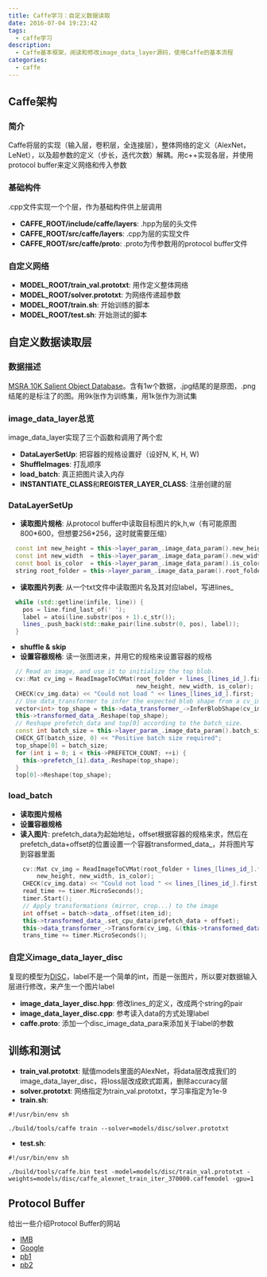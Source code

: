 ```yaml
---
title: Caffe学习：自定义数据读取
date: 2016-07-04 19:23:42
tags: 
  - caffe学习
description:
  - Caffe基本框架，阅读和修改image_data_layer源码，使用Caffe的基本流程
categories:
  - caffe
---
```


## Caffe架构

### 简介
Caffe将层的实现（输入层，卷积层，全连接层），整体网络的定义（AlexNet，LeNet），以及超参数的定义（步长，迭代次数）解耦。用c++实现各层，并使用protocol buffer来定义网络和传入参数

### 基础构件

.cpp文件实现一个个层，作为基础构件供上层调用

- **CAFFE_ROOT/include/caffe/layers**: .hpp为层的头文件
- **CAFFE_ROOT/src/caffe/layers**: .cpp为层的实现文件
- **CAFFE_ROOT/src/caffe/proto**: .proto为传参数用的protocol buffer文件

### 自定义网络

- **MODEL_ROOT/train_val.prototxt**: 用作定义整体网络
- **MODEL_ROOT/solver.prototxt**: 为网络传递超参数
- **MODEL_ROOT/train.sh**: 开始训练的脚本
- **MODEL_ROOT/test.sh**: 开始测试的脚本

## 自定义数据读取层

### 数据描述
[MSRA 10K Salient Object Database](http://mmcheng.net/msra10k/)。含有1w个数据，.jpg结尾的是原图，.png结尾的是标注了的图。用9k张作为训练集，用1k张作为测试集

### image_data_layer总览

image_data_layer实现了三个函数和调用了两个宏

- **DataLayerSetUp**: 把容器的规格设置好（设好N, K, H, W)
- **ShuffleImages**: 打乱顺序
- **load_batch**: 真正把图片读入内存
- **INSTANTIATE_CLASS**和**REGISTER_LAYER_CLASS**: 注册创建的层


### DataLayerSetUp

- **读取图片规格**: 从protocol buffer中读取目标图片的k,h,w（有可能原图800\*600，但想要256\*256，这时就需要压缩）
```cpp
  const int new_height = this->layer_param_.image_data_param().new_height();
  const int new_width  = this->layer_param_.image_data_param().new_width();
  const bool is_color  = this->layer_param_.image_data_param().is_color();
  string root_folder = this->layer_param_.image_data_param().root_folder();

```
- **读取图片列表**: 从一个txt文件中读取图片名及其对应label，写进lines_
```cpp
  while (std::getline(infile, line)) {
    pos = line.find_last_of(' ');
    label = atoi(line.substr(pos + 1).c_str());
    lines_.push_back(std::make_pair(line.substr(0, pos), label));
  }
```
- **shuffle & skip**
- **设置容器规格**: 读一张图进来，并用它的规格来设置容器的规格
```cpp
  // Read an image, and use it to initialize the top blob.
  cv::Mat cv_img = ReadImageToCVMat(root_folder + lines_[lines_id_].first,
                                    new_height, new_width, is_color);
  CHECK(cv_img.data) << "Could not load " << lines_[lines_id_].first;
  // Use data_transformer to infer the expected blob shape from a cv_image.
  vector<int> top_shape = this->data_transformer_->InferBlobShape(cv_img);
  this->transformed_data_.Reshape(top_shape);
  // Reshape prefetch_data and top[0] according to the batch_size.
  const int batch_size = this->layer_param_.image_data_param().batch_size();
  CHECK_GT(batch_size, 0) << "Positive batch size required";
  top_shape[0] = batch_size;
  for (int i = 0; i < this->PREFETCH_COUNT; ++i) {
    this->prefetch_[i].data_.Reshape(top_shape);
  }
  top[0]->Reshape(top_shape);

```

### load_batch

- **读取图片规格**
- **设置容器规格**
- **读入图片**: prefetch\_data为起始地址，offset根据容器的规格来求，然后在prefetch\_data+offset的位置设置一个容器transformed\_data\_，并将图片写到容器里面
```cpp
    cv::Mat cv_img = ReadImageToCVMat(root_folder + lines_[lines_id_].first,
        new_height, new_width, is_color);
    CHECK(cv_img.data) << "Could not load " << lines_[lines_id_].first;
    read_time += timer.MicroSeconds();
    timer.Start();
    // Apply transformations (mirror, crop...) to the image
    int offset = batch->data_.offset(item_id);
    this->transformed_data_.set_cpu_data(prefetch_data + offset);
    this->data_transformer_->Transform(cv_img, &(this->transformed_data_));
    trans_time += timer.MicroSeconds();
```

### 自定义image_data_layer_disc

复现的模型为[DISC](http://ieeexplore.ieee.org/xpls/abs_all.jsp?arnumber=7372470&tag=1)，label不是一个简单的int，而是一张图片，所以要对数据输入层进行修改，来产生一个图片label

- **image_data_layer_disc.hpp**: 修改lines_的定义，改成两个string的pair
- **image_data_layer_disc.cpp**: 参考读入data的方式处理label
- **caffe.proto**: 添加一个disc_image_data_para来添加关于label的参数

## 训练和测试

- **train_val.prototxt**: 赋值models里面的AlexNet，将data层改成我们的image_data_layer_disc，将loss层改成欧式距离，删除accuracy层
- **solver.prototxt**: 网络指定为train_val.prototxt，学习率指定为1e-9
- **train.sh**: 
```shell
#!/usr/bin/env sh

./build/tools/caffe train --solver=models/disc/solver.prototxt

```
- **test.sh**:
```shell
#!/usr/bin/env sh

./build/tools/caffe.bin test -model=models/disc/train_val.prototxt -weights=models/disc/caffe_alexnet_train_iter_370000.caffemodel -gpu=1
```
## Protocol Buffer
给出一些介绍Protocol Buffer的网站
- [IMB](https://www.ibm.com/developerworks/cn/linux/l-cn-gpb/)
- [Google](https://developers.google.com/protocol-buffers/docs/encoding#optional)
- [pb1](http://www.iloveandroid.net/2015/10/08/studyPtorobuf/)
- [pb2](http://www.cnblogs.com/royenhome/archive/2010/10/29/1864860.html)